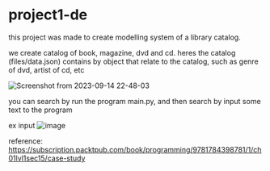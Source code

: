 # project1-de



this project was made to create modelling system of a library catalog.

we create catalog of book, magazine, dvd and cd. heres the catalog (files/data.json) contains by object that relate to the catalog, such as genre of dvd, artist of cd, etc

![Screenshot from 2023-09-14 22-48-03](https://github.com/rickyfebrian/project1-de/assets/46195764/4c192546-85c7-4178-8ff3-2331d1e55861)

you can search by run the program main.py, and then search by input some text to the program

ex input ![image](https://github.com/rickyfebrian/project1-de/assets/46195764/3a608099-baad-412c-93e7-fb0a75242fab)


reference: https://subscription.packtpub.com/book/programming/9781784398781/1/ch01lvl1sec15/case-study
